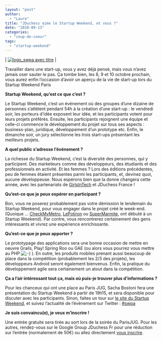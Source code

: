 ```yaml
---
layout: "post"
author: 
  - "Laure"
title: "JDuchess aime le Startup Weekend, et vous ?"
date: "2010-09-13"
categories: 
  - "coup-de-coeur"
tags: 
  - "startup-weekend"
---
```


| [![logo_swpa avec titre](/assets/2010/09/2010-09-13-jduchess-aime-le-startup-weekend-et-vous/logo_swpa1.png "logo_swpa avec titre")](http://paris.startupweekend.org/) |

Travailler dans une start-up, vous y avez déjà pensé, mais vous n’avez jamais oser sauter le pas. Ça tombe bien, les 8, 9 et 10 octobre prochain, vous aurez enfin l’occasion d’avoir un aperçu de la vie de start-up lors du Startup Weekend Paris

**Startup Weekend, qu’est ce que c’est ?**

Le Startup Weekend, c’est un événement où des groupes d’une dizaine de personnes s’attèlent pendant 54h à la création d’une start-up : le vendredi soir, les porteurs d’idée exposent leur idée, et les participants votent pour leurs projets préférés. Ensuite, les participants rejoignent une équipe et celle-ci commence le développement du projet sur tous ses aspects : business-plan, juridique, développement d’un prototype etc. Enfin, le dimanche soir, un jury sélectionne les trois start-ups présentant les meilleurs projets.

**A quel public s’adresse l’événement ?**

La richesse du Startup Weekend, c’est la diversité des personnes, qui y participent. Des marketeurs comme des développeurs, des étudiants et des professionnels en activité. Et les femmes ? Lors des éditions précédentes, peu de femmes étaient présentes parmi les participants, et, devinez quoi, aucune développeuse. Nous espérons bien que la donne changera cette année, avec les partenariats de [GirlsInTech](http://gitparis.com/) et JDuchess France !

**Qu’est-ce que je peux espérer en participant ?**

Bon, vous ne poserez probablement pas votre démission le lendemain du Startup Weekend, pour vous engager dans le projet créé le week-end. (Quoique … [CheckMyMetro](http://www.checkmymetro.com/), [LePotiron](http://www.lepotiron.fr/) ou [SuperMarmite](http://www.super-marmite.com/), ont débuté à un Startup Weekend). Par contre, vous rencontrerez certainement des gens intéressants et vivrez une expérience enrichissante.

**Qu’est-ce que je peux apporter ?**

Le prototypage des applications sera une bonne occasion de mettre en oeuvre Grails, Play! Spring Roo ou GAE (ou alors vous pourrez vous mettre au PHP ![;-)](http://jduchess.org/duchess-france/wp-includes/images/smilies/icon_wink.gif) ). En outre, les produits mobiles prenant aussi beaucoup de place dans la compétition (probablement les 2/3 des projets), les développeurs Android seront également bienvenus. Enfin, la pratique du développement agile sera certainement un atout dans la compétition.

**Ça a l’air intéressant tout ça, mais où puis-je trouver plus d’informations ?**

Pour les chanceux qui ont une place au Paris JUG, Sacha Bostoni fera une présentation du Startup Weekend à partir de 19h15, et sera disponible pour discuter avec les participants. Sinon, faites un tour sur [le site du Startup Weekend](http://paris.startupweekend.org/), et suivez l’actualité de l’événement sur Twitter : [#swpa](http://twitter.com/search?q=swpa "#swpa")

**Je suis convaincu(e), je veux m’inscrire !**

Une entrée gratuite sera tirée au sort lors de la soirée du ParisJUG. Pour les autres, rendez-vous sur le Google Group JDuchess Fr pour une réduction sur l’entrée (normalement de 50€) ou allez directement [vous inscrire](http://paris.startupweekend.org/tickets/).
